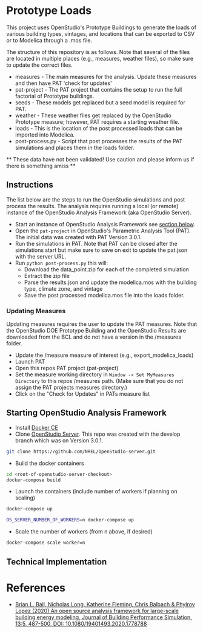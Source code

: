# Prototype Loads

This project uses OpenStudio's Prototype Buildings to generate the loads of various building types, vintages, and 
locations that can be exported to CSV or to Modelica through a .mos file.

The structure of this repository is as follows. Note that several of the files are located in multiple places (e.g.,
measures, weather files), so make sure to update the correct files.

* measures - The main measures for the analysis. Update these measures and then have PAT 'check for updates'
* pat-project - The PAT project that contains the setup to run the full factorial of Prototype buildings.
* seeds - These models get replaced but a seed model is required for PAT.
* weather - These weather files get replaced by the OpenStudio Prototype measure; however, PAT requires a starting weather file.
* loads - This is the location of the post processed loads that can be imported into Modelica.
* post-process.py - Script that post processes the results of the PAT simulations and places them in the loads folder. 

** These data have not been validated! Use caution and please inform us if there is something amiss **

## Instructions

The list below are the steps to run the OpenStudio simulations and post process the results. The analysis requires running 
a local (or remote) instance of the OpenStudio Analysis Framework (aka OpenStudio Server). 

* Start an instance of OpenStudio Analysis Framework see [section below](#starting-openstudio-analysis-framework).
* Open the `pat-project` in OpenStudio's Parametric Analysis Tool (PAT). The initial data was created with PAT Version 3.0.1.
* Run the simulations in PAT. Note that PAT can be closed after the simulations start but make sure to save on exit to update the pat.json with the server URL.
* Run `python post-process.py` this will:
    * Download the data_point.zip for each of the completed simulation
    * Extract the zip file
    * Parse the results.json and update the modelica.mos with the building type, climate zone, and vintage
    * Save the post processed modelica.mos file into the loads folder.

### Updating Measures

Updating measures requires the user to update the PAT measures. Note that the OpenStudio DOE Prototype Building and
the OpenStudio Results are downloaded from the BCL and do not have a version in the /measures folder.
 
* Update the /measure measure of interest (e.g., export_modelica_loads)
* Launch PAT
* Open this repos PAT project (pat-project)
* Set the measure working directory in `Window -> Set MyMeasures Directory` to this repos /measures path. (Make sure that you do not assign the PAT projects measures directory.)
* Click on the "Check for Updates" in PATs measure list 

## Starting OpenStudio Analysis Framework

* Install [Docker CE](https://docs.docker.com/install/)
* Clone [OpenStudio Server](https://github.com/nrel/openstudio-server). This repo was created with the develop branch which was on Version 3.0.1.

```bash
git clone https://github.com/NREL/OpenStudio-server.git
```

* Build the docker containers

```bash
cd <root-of-openstudio-server-checkout>
docker-compose build
```

* Launch the containers (include number of workers if planning on scaling)

```bash
docker-compose up
```

```bash
OS_SERVER_NUMBER_OF_WORKERS=n docker-compose up
```

* Scale the number of workers (from n above, if desired)

```bash
docker-compose scale worker=n
```

## Technical Implementation



# References

* [Brian L. Ball, Nicholas Long, Katherine Fleming, Chris Balbach & Phylroy Lopez (2020) An open source analysis framework for large-scale building energy modeling, Journal of Building Performance Simulation, 13:5, 487-500, DOI: 10.1080/19401493.2020.1778788](https://www.tandfonline.com/doi/full/10.1080/19401493.2020.1778788)

 